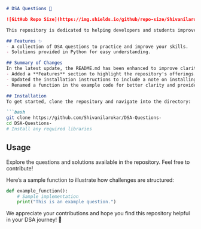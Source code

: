 ```markdown
# DSA Questions 🚀

![GitHub Repo Size](https://img.shields.io/github/repo-size/Shivanilarokar/DSA-Questions-) ![Contributors](https://img.shields.io/github/contributors/Shivanilarokar/DSA-Questions-) ![Issues](https://img.shields.io/github/issues/Shivanilarokar/DSA-Questions-)

This repository is dedicated to helping developers and students improve their skills in Data Structures and Algorithms (DSA) through a collection of curated questions and solutions.

## Features ✨
- A collection of DSA questions to practice and improve your skills.
- Solutions provided in Python for easy understanding.

## Summary of Changes
In the latest update, the README.md has been enhanced to improve clarity and provide better guidance for users. Key changes include:
- Added a **Features** section to highlight the repository's offerings.
- Updated the installation instructions to include a note on installing required libraries.
- Renamed a function in the example code for better clarity and provided a more descriptive implementation.

## Installation
To get started, clone the repository and navigate into the directory:

```bash
git clone https://github.com/Shivanilarokar/DSA-Questions-
cd DSA-Questions-
# Install any required libraries
```

## Usage
Explore the questions and solutions available in the repository. Feel free to contribute!

Here’s a sample function to illustrate how challenges are structured:

```python
def example_function():
    # Sample implementation
    print("This is an example question.")
```

We appreciate your contributions and hope you find this repository helpful in your DSA journey! 🚀
```